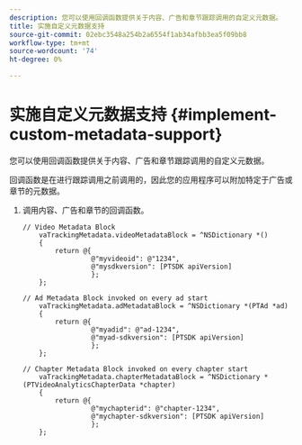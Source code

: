 ```yaml
---
description: 您可以使用回调函数提供关于内容、广告和章节跟踪调用的自定义元数据。
title: 实施自定义元数据支持
source-git-commit: 02ebc3548a254b2a6554f1ab34afbb3ea5f09bb8
workflow-type: tm+mt
source-wordcount: '74'
ht-degree: 0%

---
```


# 实施自定义元数据支持 {#implement-custom-metadata-support}

您可以使用回调函数提供关于内容、广告和章节跟踪调用的自定义元数据。

回调函数是在进行跟踪调用之前调用的，因此您的应用程序可以附加特定于广告或章节的元数据。

1. 调用内容、广告和章节的回调函数。

   ```
   // Video Metadata Block 
       vaTrackingMetadata.videoMetadataBlock = ^NSDictionary *() 
       { 
           return @{ 
                    @"myvideoid": @"1234", 
                    @"mysdkversion": [PTSDK apiVersion] 
                    }; 
       }; 
   
   // Ad Metadata Block invoked on every ad start 
       vaTrackingMetadata.adMetadataBlock = ^NSDictionary *(PTAd *ad) 
       { 
           return @{ 
                    @"myadid": @"ad-1234", 
                    @"myad-sdkversion": [PTSDK apiVersion] 
                    }; 
       }; 
   
   // Chapter Metadata Block invoked on every chapter start 
       vaTrackingMetadata.chapterMetadataBlock = ^NSDictionary *(PTVideoAnalyticsChapterData *chapter) 
       { 
           return @{ 
                    @"mychapterid": @"chapter-1234", 
                    @"mychapter-sdkversion": [PTSDK apiVersion] 
                    }; 
       };
   ```

